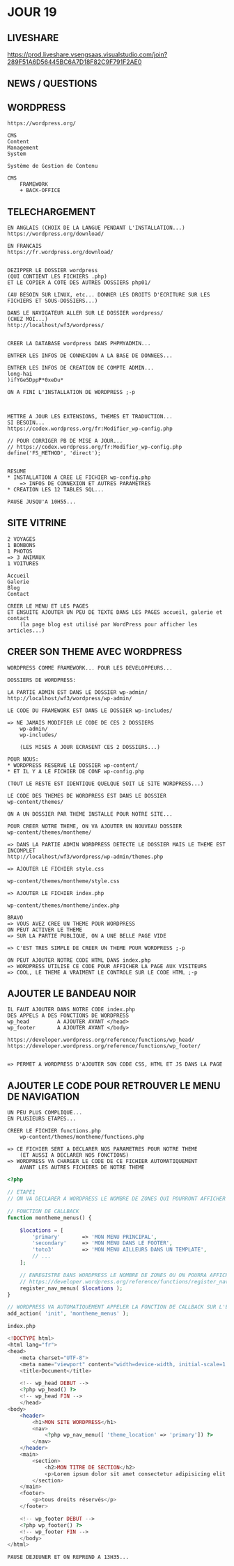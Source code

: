 # JOUR 19

## LIVESHARE

https://prod.liveshare.vsengsaas.visualstudio.com/join?289F51A6D56445BC6A7D18F82C9F791F2AE0

## NEWS / QUESTIONS

## WORDPRESS

    https://wordpress.org/

    CMS
    Content
    Management
    System

    Système de Gestion de Contenu

    CMS
        FRAMEWORK
        + BACK-OFFICE

## TELECHARGEMENT

    EN ANGLAIS (CHOIX DE LA LANGUE PENDANT L'INSTALLATION...)
    https://wordpress.org/download/

    EN FRANCAIS
    https://fr.wordpress.org/download/


    DEZIPPER LE DOSSIER wordpress
    (QUI CONTIENT LES FICHIERS .php)
    ET LE COPIER A COTE DES AUTRES DOSSIERS php01/

    (AU BESOIN SUR LINUX, etc... DONNER LES DROITS D'ECRITURE SUR LES FICHIERS ET SOUS-DOSSIERS...)

    DANS LE NAVIGATEUR ALLER SUR LE DOSSIER wordpress/
    (CHEZ MOI...)
    http://localhost/wf3/wordpress/


    CREER LA DATABASE wordpress DANS PHPMYADMIN...

    ENTRER LES INFOS DE CONNEXION A LA BASE DE DONNEES...

    ENTRER LES INFOS DE CREATION DE COMPTE ADMIN...
    long-hai
    )ifYGe5DppP*0xeDu*

    ON A FINI L'INSTALLATION DE WORDPRESS ;-p



    METTRE A JOUR LES EXTENSIONS, THEMES ET TRADUCTION...
    SI BESOIN...
    https://codex.wordpress.org/fr:Modifier_wp-config.php

    // POUR CORRIGER PB DE MISE A JOUR...
    // https://codex.wordpress.org/fr:Modifier_wp-config.php
    define('FS_METHOD', 'direct');


    RESUME
    * INSTALLATION A CREE LE FICHIER wp-config.php
        => INFOS DE CONNEXION ET AUTRES PARAMETRES
    * CREATION LES 12 TABLES SQL...

    PAUSE JUSQU'A 10H55...


## SITE VITRINE

    2 VOYAGES
    1 BONBONS
    1 PHOTOS
    => 3 ANIMAUX
    1 VOITURES

    Accueil
    Galerie
    Blog
    Contact

    CREER LE MENU ET LES PAGES
    ET ENSUITE AJOUTER UN PEU DE TEXTE DANS LES PAGES accueil, galerie et contact
        (la page blog est utilisé par WordPress pour afficher les articles...)


## CREER SON THEME AVEC WORDPRESS

    WORDPRESS COMME FRAMEWORK... POUR LES DEVELOPPEURS...

    DOSSIERS DE WORDPRESS:

    LA PARTIE ADMIN EST DANS LE DOSSIER wp-admin/
    http://localhost/wf3/wordpress/wp-admin/

    LE CODE DU FRAMEWORK EST DANS LE DOSSIER wp-includes/
    
    => NE JAMAIS MODIFIER LE CODE DE CES 2 DOSSIERS 
        wp-admin/
        wp-includes/

        (LES MISES A JOUR ECRASENT CES 2 DOSSIERS...)

    POUR NOUS:
    * WORDPRESS RESERVE LE DOSSIER wp-content/  
    * ET IL Y A LE FICHIER DE CONF wp-config.php

    (TOUT LE RESTE EST IDENTIQUE QUELQUE SOIT LE SITE WORDPRESS...)

    LE CODE DES THEMES DE WORDPRESS EST DANS LE DOSSIER
    wp-content/themes/

    ON A UN DOSSIER PAR THEME INSTALLE POUR NOTRE SITE...

    POUR CREER NOTRE THEME, ON VA AJOUTER UN NOUVEAU DOSSIER
    wp-content/themes/montheme/

    => DANS LA PARTIE ADMIN WORDPRESS DETECTE LE DOSSIER MAIS LE THEME EST INCOMPLET
    http://localhost/wf3/wordpress/wp-admin/themes.php

    => AJOUTER LE FICHIER style.css

    wp-content/themes/montheme/style.css

    => AJOUTER LE FICHIER index.php

    wp-content/themes/montheme/index.php

    BRAVO 
    => VOUS AVEZ CREE UN THEME POUR WORDPRESS
    ON PEUT ACTIVER LE THEME
    => SUR LA PARTIE PUBLIQUE, ON A UNE BELLE PAGE VIDE

    => C'EST TRES SIMPLE DE CREER UN THEME POUR WORDPRESS ;-p

    ON PEUT AJOUTER NOTRE CODE HTML DANS index.php
    => WORDPRESS UTILISE CE CODE POUR AFFICHER LA PAGE AUX VISITEURS
    => COOL, LE THEME A VRAIMENT LE CONTROLE SUR LE CODE HTML ;-p



## AJOUTER LE BANDEAU NOIR 

    IL FAUT AJOUTER DANS NOTRE CODE index.php
    DES APPELS A DES FONCTIONS DE WORDPRESS
    wp_head         A AJOUTER AVANT </head>
    wp_footer       A AJOUTER AVANT </body>

    https://developer.wordpress.org/reference/functions/wp_head/
    https://developer.wordpress.org/reference/functions/wp_footer/


    => PERMET A WORDPRESS D'AJOUTER SON CODE CSS, HTML ET JS DANS LA PAGE


## AJOUTER LE CODE POUR RETROUVER LE MENU DE NAVIGATION

    UN PEU PLUS COMPLIQUE...
    EN PLUSIEURS ETAPES...

    CREER LE FICHIER functions.php
        wp-content/themes/montheme/functions.php

    => CE FICHIER SERT A DECLARER NOS PARAMETRES POUR NOTRE THEME 
        (ET AUSSI A DECLARER NOS FONCTIONS)
    => WORDPRESS VA CHARGER LE CODE DE CE FICHIER AUTOMATIQUEMENT 
        AVANT LES AUTRES FICHIERS DE NOTRE THEME


```php
<?php

// ETAPE1
// ON VA DECLARER A WORDPRESS LE NOMBRE DE ZONES QUI POURRONT AFFICHER DES MENUS

// FONCTION DE CALLBACK
function montheme_menus() {

	$locations = [
		'primary'       => 'MON MENU PRINCIPAL',
		'secondary'     => 'MON MENU DANS LE FOOTER',
        'toto3'         => 'MON MENU AILLEURS DANS UN TEMPLATE',
        // ...
    ];

    // ENREGISTRE DANS WORDPRESS LE NOMBRE DE ZONES OU ON POURRA AFFICHER DES MENUS
    // https://developer.wordpress.org/reference/functions/register_nav_menus/
	register_nav_menus( $locations );
}

// WORDPRESS VA AUTOMATIQUEMENT APPELER LA FONCTION DE CALLBACK SUR L'EVENEMENT init
add_action( 'init', 'montheme_menus' );

```


    index.php


```php
<!DOCTYPE html>
<html lang="fr">
<head>
    <meta charset="UTF-8">
    <meta name="viewport" content="width=device-width, initial-scale=1.0">
    <title>Document</title>

    <!-- wp_head DEBUT -->
    <?php wp_head() ?>
    <!-- wp_head FIN -->
    </head>
<body>
    <header>
        <h1>MON SITE WORDPRESS</h1>
        <nav>
            <?php wp_nav_menu([ 'theme_location' => 'primary']) ?>
        </nav>
    </header>
    <main>
        <section>
            <h2>MON TITRE DE SECTION</h2>
            <p>Lorem ipsum dolor sit amet consectetur adipisicing elit. Voluptatibus doloremque provident nemo cupiditate est voluptates exercitationem vel eveniet. Deserunt incidunt ducimus nemo. Ipsum provident eaque explicabo ad omnis alias illum.</p>   
        </section>
    </main>
    <footer>
        <p>tous droits réservés</p>
    </footer>

    <!-- wp_footer DEBUT -->
    <?php wp_footer() ?>
    <!-- wp_footer FIN -->
    </body>
</html>
```

    PAUSE DEJEUNER ET ON REPREND A 13H35...

    
